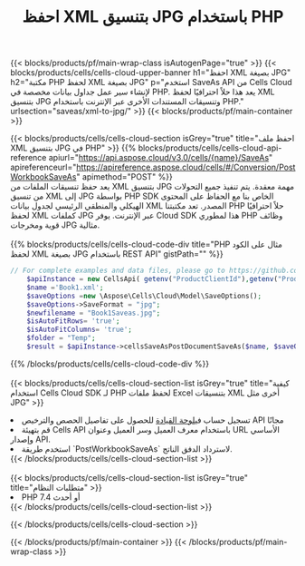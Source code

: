﻿---
title:  احفظ XML بتنسيق JPG باستخدام PHP
description:  استخدام Aspose.Cells Cloud SDK لـ PHP لحفظ ملف بتنسيق XML كملف بتنسيق JPG.
---
{{< blocks/products/pf/main-wrap-class isAutogenPage="true" >}}
{{< blocks/products/cells/cells-cloud-upper-banner h1="احفظ XML بصيغة JPG" h2="مكتبة PHP لحفظ XML بصيغة JPG" p="استخدم SaveAs API من Cells Cloud لإنشاء سير عمل جداول بيانات مخصصة في PHP. يعد هذا حلاً احترافيًا لحفظ XML بتنسيق JPG وتنسيقات المستندات الأخرى عبر الإنترنت باستخدام PHP." urlsection="saveas/xml-to-jpg/" >}}
{{< blocks/products/pf/main-container >}}

{{< blocks/products/cells/cells-cloud-section isGrey="true" title="احفظ ملف XML بتنسيق JPG في PHP" >}}
{{% blocks/products/cells/cells-cloud-api-reference apiurl="https://api.aspose.cloud/v3.0/cells/{name}/SaveAs" apireferenceurl="https://apireference.aspose.cloud/cells/#/Conversion/PostWorkbookSaveAs" apimethod="POST" %}}
<br/>
يعد حفظ تنسيقات الملفات من XML بتنسيق JPG مهمة معقدة. يتم تنفيذ جميع التحولات من تنسيق XML إلى JPG بواسطة PHP SDK الخاص بنا مع الحفاظ على المحتوى الهيكلي والمنطقي الرئيسي لجدول بيانات XML المصدر. تعد مكتبتنا PHP حلاً احترافيًا لحفظ XML كملفات JPG عبر الإنترنت. يوفر Cloud SDK هذا لمطوري PHP وظائف قوية ومخرجات JPG مثالية.
<br/>
<br/>
{{% blocks/products/cells/cells-cloud-code-div title="PHP مثال على الكود لحفظ XML بصيغة JPG باستخدام REST API" gistPath="" %}}
  
```php
// For complete examples and data files, please go to https://github.com/aspose-cells-cloud/aspose-cells-cloud-php/
    $apiInstance = new CellsApi( getenv("ProductClientId"),getenv("ProductClientSecret") );
    $name ='Book1.xml';
    $saveOptions =new \Aspose\Cells\Cloud\Model\SaveOptions();
    $saveOptions->SaveFormat = "jpg";
    $newfilename = "Book1Saveas.jpg";
    $isAutoFitRows= 'true';
    $isAutoFitColumns= 'true';
    $folder = "Temp";
    $result = $apiInstance->cellsSaveAsPostDocumentSaveAs($name, $saveOptions, $newfilename,$isAutoFitRows, $isAutoFitColumns, $folder);
```
  
{{% /blocks/products/cells/cells-cloud-code-div %}}
<br/>
<br/>
{{< blocks/products/cells/cells-cloud-section-list isGrey="true" title="كيفية استخدام Cells Cloud SDK لـ PHP لحفظ ملفات Excel بتنسيقات XML أخرى مثل JPG" >}}
<li> تسجيل حساب في<a href="https://dashboard.aspose.cloud/">لوحة القيادة</a> للحصول على تفاصيل الحصص والترخيص API مجانًا</li>
<li>قم بتهيئة Cells API باستخدام معرف العميل وسر العميل وعنوان URL الأساسي وإصدار API.</li>
<li>استخدم طريقة `PostWorkbookSaveAs` لاسترداد الدفق الناتج.</li>
{{< /blocks/products/cells/cells-cloud-section-list >}}
<br/>
<br/>
{{< blocks/products/cells/cells-cloud-section-list isGrey="true" title="متطلبات النظام" >}}
<li>PHP 7.4 أو أحدث</li>
{{< /blocks/products/cells/cells-cloud-section-list >}}

{{< /blocks/products/cells/cells-cloud-section >}}

{{< /blocks/products/pf/main-container >}}
{{< /blocks/products/pf/main-wrap-class >}}
